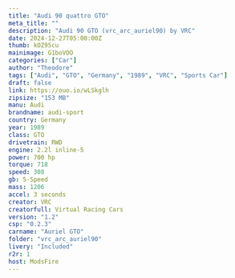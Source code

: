 ```yaml
--- 
title: "Audi 90 quattro GTO"
meta_title: ""
description: "Audi 90 GTO (vrc_arc_auriel90) by VRC"
date: 2024-12-27T05:00:00Z
thumb: kOZ95cu
mainimage: G1boVOO
categories: ["Car"]
author: "Theodore"
tags: ["Audi", "GTO", "Germany", "1989", "VRC", "Sports Car"]
draft: false
link: https://ouo.io/wLSkglh
zipsize: "153 MB"
manu: Audi
brandname: audi-sport
country: Germany
year: 1989
class: GTO
drivetrain: RWD
engine: 2.2l inline-5
power: 700 hp
torque: 718
speed: 308
gb: 5-Speed
mass: 1206
accel: 3 seconds
creator: VRC
creatorfull: Virtual Racing Cars
version: "1.2"
csp: "0.2.3"
carname: "Auriel GTO"
folder: "vrc_arc_auriel90"
livery: "Included"
r2r: 1
host: ModsFire
---
```

